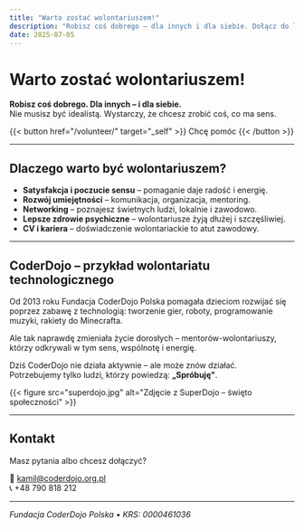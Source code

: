 ```yaml
---
title: "Warto zostać wolontariuszem!"
description: "Robisz coś dobrego – dla innych i dla siebie. Dołącz do ludzi, którzy chcą zmieniać świat technologią."
date: 2025-07-05
---
```


# Warto zostać wolontariuszem!

**Robisz coś dobrego. Dla innych – i dla siebie.**  
Nie musisz być idealistą. Wystarczy, że chcesz zrobić coś, co ma sens.

{{< button href="/volunteer/" target="_self" >}}
Chcę pomóc
{{< /button >}}

---

## Dlaczego warto być wolontariuszem?

- **Satysfakcja i poczucie sensu** – pomaganie daje radość i energię.
- **Rozwój umiejętności** – komunikacja, organizacja, mentoring.
- **Networking** – poznajesz świetnych ludzi, lokalnie i zawodowo.
- **Lepsze zdrowie psychiczne** – wolontariusze żyją dłużej i szczęśliwiej.
- **CV i kariera** – doświadczenie wolontariackie to atut zawodowy.

---

## CoderDojo – przykład wolontariatu technologicznego

Od 2013 roku Fundacja CoderDojo Polska pomagała dzieciom rozwijać się poprzez zabawę z technologią: tworzenie gier, roboty, programowanie muzyki, rakiety do Minecrafta.

Ale tak naprawdę zmieniała życie dorosłych – mentorów-wolontariuszy, którzy odkrywali w tym sens, wspólnotę i energię.

Dziś CoderDojo nie działa aktywnie – ale może znów działać.  
Potrzebujemy tylko ludzi, którzy powiedzą: **„Spróbuję"**.

{{< figure src="superdojo.jpg" alt="Zdjęcie z SuperDojo – święto społeczności" >}}

---

## Kontakt

Masz pytania albo chcesz dołączyć?

📧 [kamil@coderdojo.org.pl](mailto:kamil@coderdojo.org.pl)  
📞 +48 790 818 212

---

*Fundacja CoderDojo Polska • KRS: 0000461036* 
